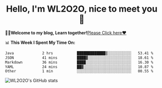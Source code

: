<h1 align = "center">Hello, I'm WL2O2O, nice to meet you 👋</h1>

🧑‍💻**Welcome to my blog, Learn together!**[Please Click here❤️](https://wl2o2o.github.io)

📊 **This Week I Spent My Time On:**
<!--START_SECTION:waka-->

```txt
Java             2 hrs           █████████████▒░░░░░░░░░░░   53.41 %
JSON             41 mins         ████▓░░░░░░░░░░░░░░░░░░░░   18.61 %
Markdown         36 mins         ████░░░░░░░░░░░░░░░░░░░░░   16.30 %
YAML             24 mins         ██▓░░░░░░░░░░░░░░░░░░░░░░   10.87 %
Other            1 min           ░░░░░░░░░░░░░░░░░░░░░░░░░   00.55 %
```

<!--END_SECTION:waka-->

![WL2O2O's GitHub stats](https://github-readme-stats.vercel.app/api?username=wl2o2o&show_icons=true)


<!--
**WL2O2O/WL2O2O** is a ✨ _special_ ✨ repository because its `README.md` (this file) appears on your GitHub profile.

Here are some ideas to get you started:

- 🔭 I’m currently working on ...
- 🌱 I’m currently learning ...
- 👯 I’m looking to collaborate on ...
- 🤔 I’m looking for help with ...
- 💬 Ask me about ...
- 📫 How to reach me: ...
- 😄 Pronouns: ...
- ⚡ Fun fact: ...
-->
